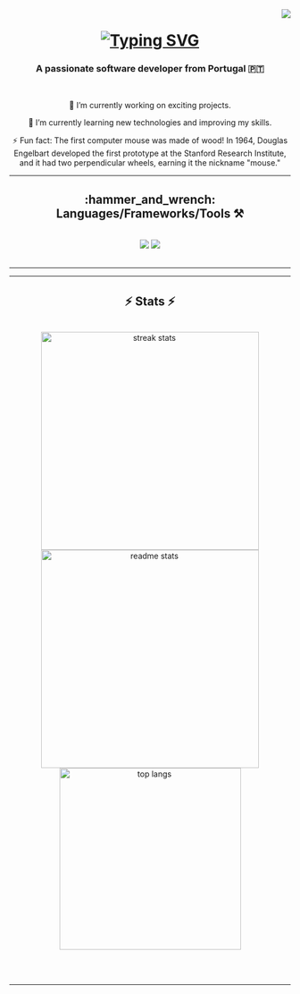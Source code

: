 <img align="right" src="https://visitor-badge.laobi.icu/badge?page_id=pedroc96.pedroc96" />

<h1 align="center">
   <a href="https://git.io/typing-svg"><img src="https://readme-typing-svg.herokuapp.com?font=Montserrat&pause=1000&color=135AF7&center=true&vCenter=true&random=false&width=435&lines=Hello+World!;I'M+Pedro++Cunha" alt="Typing SVG" /></a>
</h1>

<h3 align="center">A passionate software developer from Portugal 🇵🇹</h3>

<br/>

<div align="center">
 
 🔭 I’m currently working on exciting projects.

 🌱 I’m currently learning new technologies and improving my skills.

⚡ Fun fact: The first computer mouse was made of wood! In 1964, Douglas Engelbart developed the first prototype at the Stanford Research Institute, and it had two perpendicular wheels, earning it the nickname "mouse."

 </div>
 
 <hr/>
 
<h2 align="center">:hammer_and_wrench: Languages/Frameworks/Tools ⚒</h2>
<br/>
<div align="center">
    <img src="https://skillicons.dev/icons?i=react,bootstrap,mui,html,css,vscode,github,figma,tailwind,git,r" />
    <img src="https://skillicons.dev/icons?i=nodejs,javascript,express,c#,php,mysql" /><br>
</div>

<br/>
<hr/>

<hr/>

<h2 align="center">⚡ Stats ⚡</h2>
<br>
<div align=center>
  <img width=390 src="https://github-readme-streak-stats-pedroc96.vercel.app/?user=pedroc96&count_private=true&theme=react&border_radius=10" alt="streak stats"/>
  <img width=390 src="https://github-readme-stats-pedroc96.vercel.app/api?username=pedroc96&count_private=true&show_icons=true&theme=react&rank_icon=github&border_radius=10" alt="readme stats" />
  <br/>
  <img width=325 align="center" src="https://github-readme-stats-pedroc96.vercel.app/api/top-langs/?username=salesp07&hide=HTML&langs_count=8&layout=compact&theme=react&border_radius=10&size_weight=0.5&count_weight=0.5&exclude_repo=github-readme-stats" alt="top langs" />
</div>

<br/><br/>

<hr/>
